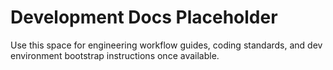 # Development Docs Placeholder

Use this space for engineering workflow guides, coding standards, and dev environment bootstrap instructions once available.
